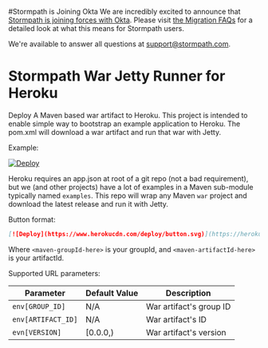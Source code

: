 #Stormpath is Joining Okta
We are incredibly excited to announce that [Stormpath is joining forces with Okta](https://stormpath.com/blog/stormpaths-new-path?utm_source=github&utm_medium=readme&utm-campaign=okta-announcement). Please visit [the Migration FAQs](https://stormpath.com/oktaplusstormpath?utm_source=github&utm_medium=readme&utm-campaign=okta-announcement) for a detailed look at what this means for Stormpath users.

We're available to answer all questions at [support@stormpath.com](mailto:support@stormpath.com).


Stormpath War Jetty Runner for Heroku
=====================================

Deploy A Maven based war artifact to Heroku.  This project is intended to enable simple way to bootstrap an example application to Heroku.
The pom.xml will download a war artifact and run that war with Jetty.

Example:

[![Deploy](https://www.herokucdn.com/deploy/button.svg)](https://heroku.com/deploy?template=https://github.com/stormpath/heroku-war-runner&env\[GROUP_ID\]=com.stormpath.shiro&env\[ARTIFACT_ID\]=stormpath-shiro-servlet-example)


Heroku requires an app.json at root of a git repo (not a bad requirement), but we (and other projects) have a lot of examples in 
a Maven sub-module typically named `examples`.  This repo will wrap any Maven `war` project and download the latest release and run it with Jetty.

Button format:

``` markdown
[![Deploy](https://www.herokucdn.com/deploy/button.svg)](https://heroku.com/deploy?template=https://github.com/stormpath/heroku-war-runner&env\[GROUP_ID\]=<maven-groupId-here>&env\[ARTIFACT_ID\]=<maven-artifactId-here>)
```

Where `<maven-groupId-here>` is your groupId, and `<maven-artifactId-here>` is your artifactId.

Supported URL parameters:

| Parameter | Default Value | Description |
| --------- | ------------- | ----------- |
| `env[GROUP_ID]` | N/A | War artifact's group ID |
| `env[ARTIFACT_ID]` | N/A | War artifact's ID |
| `evn[VERSION]` | [0.0.0,) | War artifact's version |
